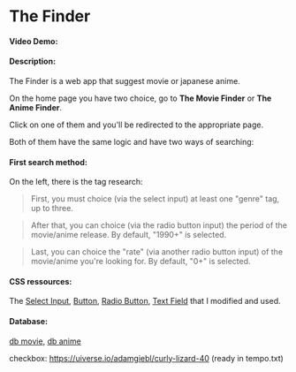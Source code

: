 # The Finder
#### Video Demo:  <URL HERE>
#### Description:
The Finder is a web app that suggest movie or japanese anime.

On the home page you have two choice, go to **The Movie Finder** or **The Anime Finder**.

Click on one of them and you'll be redirected to the appropriate page.


Both of them have the same logic and have two ways of searching:

#### First search method:

On the left, there is the tag research:

>First, you must choice (via the select input) at least one "genre" tag, up to three.

>After that, you can choice (via the radio button input) the period of the movie/anime release. By default, "1990+" is selected.

>Last, you can choice the "rate" (via another radio button input) of the movie/anime you're looking for. By default, "0+" is selected.





#### CSS ressources:

The [Select Input](https://codepen.io/vkjgr/pen/VYMeXp), [Button](https://uiverse.io/adamgiebl/rare-moose-45),
[Radio Button](https://uiverse.io/gharsh11032000/moody-dog-23), [Text Field](https://codepen.io/webcrafterscz/pen/WLxzyQ)
that I modified and used.

#### Database:
[db movie](https://www.kaggle.com/datasets/disham993/9000-movies-dataset), [db anime](https://www.kaggle.com/datasets/dbdmobile/myanimelist-dataset)

checkbox:
https://uiverse.io/adamgiebl/curly-lizard-40 (ready in tempo.txt)







